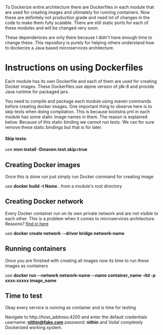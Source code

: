 To Dockerize entire architecture there are Dockerfiles in each module that are used for creating images and ultimately for running containers. Now these are definitely not production grade and need lot of changes in the code to make them fully scalable. There are still static ports for each of these modules and will be changed very soon. 

These dependenices are only there because I didn't have enough time to change these. This repository is purely for helping others understand how to dockerize a Java based microservices architecture.

# Instructions on using Dockerfiles

Each module has its own Dockerfile and each of them are used for creating Docker images. These Dockerfiles use alpine version of jdk-8 and provide Java runtime for packaged jars.

You need to compile and package each module using maven commands before creating docker images. One important thing to observe here is to skip tests when doing compilation. This is because bootstra.yml in each module has some static image names in them. The reason is explained below. Because of this static binding we cannot run tests. We can for sure remove these static bindings but that is for later. 

#### Skip tests: 

use **mvn install -Dmaven.test.skip=true**

## Creating Docker images

Once this is done run just simply run Docker command for creating image

use **docker build -t Name .** from a module's root directory

## Creating Docker network

Every Docker container run on its own private network and are not visible to each other. This is a problem when it comes to microservices architecture. Reasons? [find in here](https://www.nginx.com/blog/service-discovery-in-a-microservices-architecture/)

use **docker create network --driver bridge network-name**

## Running containers

Once you are finished with creating all images now its time to run these images as containers

use **docker run --network network-name --name container_name -itd -p xxxx:xxxxx image_name**

## Time to test

Okay every service is running as container and is time for testing 

Navigate to http://host_address:4200 and enter the default credentials username: **nithin@fake.com** password: **nithin** and Voila! completely Dockerized working system.

